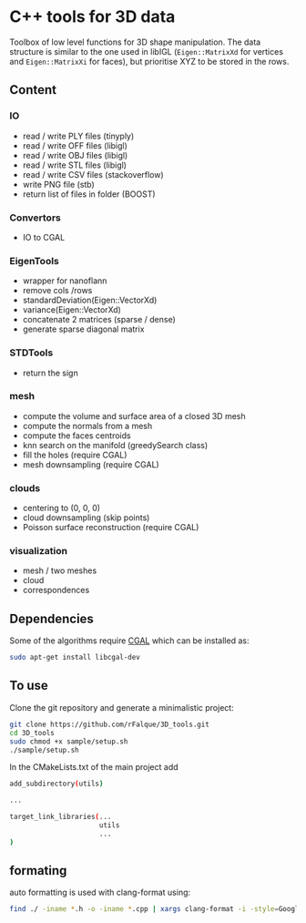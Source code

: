 # C++ tools for 3D data

Toolbox of low level functions for 3D shape manipulation. The data structure is similar to the one used in libIGL (`Eigen::MatrixXd` for vertices and `Eigen::MatrixXi` for faces), but prioritise XYZ to be stored in the rows.

## Content
### IO
* read / write PLY files            (tinyply)
* read / write OFF files            (libigl)
* read / write OBJ files            (libigl)
* read / write STL files            (libigl)
* read / write CSV files            (stackoverflow)
* write PNG file                    (stb)
* return list of files in folder    (BOOST)

### Convertors
* IO to CGAL

### EigenTools
* wrapper for nanoflann
* remove cols /rows
* standardDeviation(Eigen::VectorXd)
* variance(Eigen::VectorXd)
* concatenate 2 matrices (sparse / dense)
* generate sparse diagonal matrix

### STDTools
* return the sign

### mesh
* compute the volume and surface area of a closed 3D mesh
* compute the normals from a mesh
* compute the faces centroids
* knn search on the manifold (greedySearch class)
* fill the holes (require CGAL)
* mesh downsampling (require CGAL)

### clouds
* centering to (0, 0, 0)
* cloud downsampling (skip points)
* Poisson surface reconstruction (require CGAL)

### visualization
* mesh / two meshes
* cloud
* correspondences

## Dependencies
Some of the algorithms require [CGAL](https://www.cgal.org/index.html) which can be installed as:
```bash
sudo apt-get install libcgal-dev
```

## To use
Clone the git repository and generate a minimalistic project:
```bash
git clone https://github.com/rFalque/3D_tools.git
cd 3D_tools
sudo chmod +x sample/setup.sh
./sample/setup.sh
```

In the CMakeLists.txt of the main project add
```bash
add_subdirectory(utils)

...

target_link_libraries(...
                      utils
                      ...
)
```

## formating
auto formatting is used with clang-format using:
```bash
find ./ -iname *.h -o -iname *.cpp | xargs clang-format -i -style=Google
```
